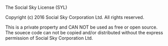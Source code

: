 The Social Sky License (SYL)

Copyright (c) 2016 Social Sky Corporation Ltd.
All rights reserved. 

This is a private property and CAN NOT be used as free or open source.
The souece code can not be copied and/or distributed without the express permission 
of Social Sky Corporation Ltd.
